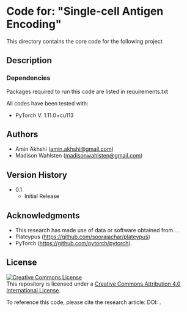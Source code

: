 # Code for: "Single-cell Antigen Encoding"

This directory contains the core code for the following project

## Description


### Dependencies

Packages required to run this code are listed in requirements.txt

All codes have been tested with:
* PyTorch V. 1.11.0+cu113 

## Authors

* Amin Akhshi (amin.akhshi@gmail.com)
* Madison Wahlsten (madisonwahlsten@gmail.com)

## Version History

* 0.1
    * Initial Release

## Acknowledgments

* This research has made use of data or software obtained from ...
* Plateypus (https://github.com/soorajachar/plateypus) 
* PyTorch (https://github.com/pytorch/pytorch).

## License

<a rel="license" href="http://creativecommons.org/licenses/by/4.0/"><img alt="Creative Commons License" style="border-width:0" src="https://i.creativecommons.org/l/by/4.0/88x31.png" /></a><br />This repository is licensed under a <a rel="license" href="http://creativecommons.org/licenses/by/4.0/">Creative Commons Attribution 4.0 International License</a>.

To reference this code, please cite the research article: DOI: [](). 

